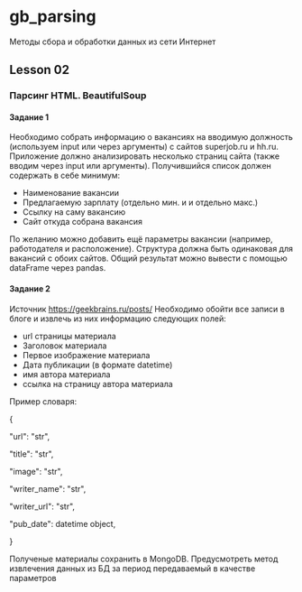 # gb_parsing
Методы сбора и обработки данных из сети Интернет

## Lesson 02
### Парсинг HTML. BeautifulSoup
#### Задание 1
Необходимо собрать информацию о вакансиях на вводимую должность (используем input или через аргументы) с сайтов superjob.ru и hh.ru. Приложение должно анализировать несколько страниц сайта (также вводим через input или аргументы). Получившийся список должен содержать в себе минимум:

- Наименование вакансии
- Предлагаемую зарплату (отдельно мин. и и отдельно макс.)
- Ссылку на саму вакансию
- Сайт откуда собрана вакансия

По желанию можно добавить ещё параметры вакансии (например, работодателя и расположение). Структура должна быть одинаковая для вакансий с обоих сайтов. Общий результат можно вывести с помощью dataFrame через pandas.


#### Задание 2
Источник https://geekbrains.ru/posts/
Необходимо обойти все записи в блоге и извлечь из них информацию следующих полей:

- url страницы материала
- Заголовок материала
- Первое изображение материала
- Дата публикации (в формате datetime)
- имя автора материала
- ссылка на страницу автора материала

Пример словаря:

{

"url": "str",

"title": "str",

"image": "str",

"writer_name": "str",

"writer_url": "str",

"pub_date": datetime object,


}

Полученые материалы сохранить в MongoDB. Предусмотреть метод извлечения данных из БД за период передаваемый в качестве параметров
